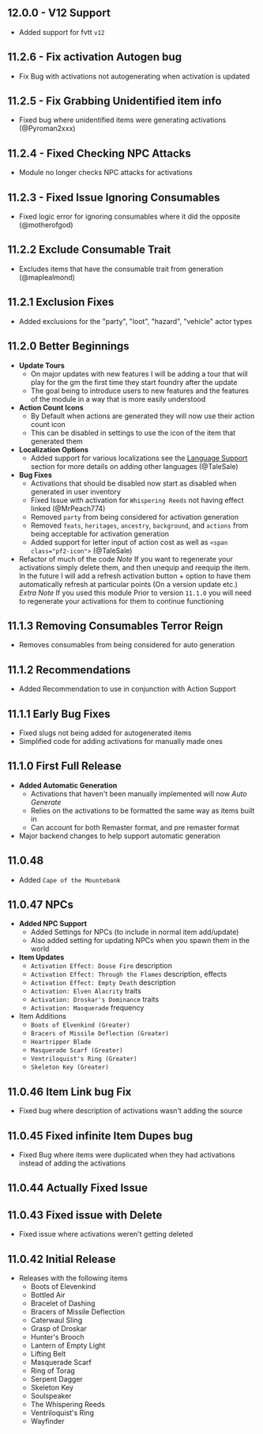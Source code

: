 ## 12.0.0 - V12 Support
- Added support for fvtt `v12`
## 11.2.6 - Fix activation Autogen bug
- Fix Bug with activations not autogenerating when activation is updated
## 11.2.5 - Fix Grabbing Unidentified item info
- Fixed bug where unidentified items were generating activations (@Pyroman2xxx) 
## 11.2.4 - Fixed Checking NPC Attacks
- Module no longer checks NPC attacks for activations
## 11.2.3 - Fixed Issue Ignoring Consumables
- Fixed logic error for ignoring consumables where it did the opposite (@motherofgod)
## 11.2.2 Exclude Consumable Trait
- Excludes items that have the consumable trait from generation (@maplealmond)
## 11.2.1 Exclusion Fixes
- Added exclusions for the "party", "loot", "hazard", "vehicle" actor types
## 11.2.0 Better Beginnings
- **Update Tours**
  - On major updates with new features I will be adding a tour that will play for the gm the first time they start foundry after the update
  - The goal being to introduce users to new features and the features of the module in a way that is more easily understood
- **Action Count Icons**
  - By Default when actions are generated they will now use their action count icon
  - This can be disabled in settings to use the icon of the item that generated them
- **Localization Options**
  - Added support for various localizations see the [Language Support](https://github.com/ChasarooniZ/pf2e-item-activations?tab=readme-ov-file#language-support) section for more details on adding other languages (@TaleSale)
- **Bug Fixes**
  - Activations that should be disabled now start as disabled when generated in user inventory
  - Fixed Issue with activation for `Whispering Reeds` not having effect linked (@MrPeach774)
  - Removed `party` from being considered for activation generation
  - Removed `feats`, `heritages`, `ancestry`, `background`, and `actions` from being acceptable for activation generation
  - Added support for letter input of action cost as well as `<span class="pf2-icon">` (@TaleSale)
- Refactor of much of the code
*Note* If you want to regenerate your activations simply delete them, and then unequip and reequip the item. In the future I will add a refresh activation button + option to have them automatically refresh at particular points (On a version update etc.)
*Extra Note* If you used this module Prior to version `11.1.0` you will need to regenerate your activations for them to continue functioning
## 11.1.3 Removing Consumables Terror Reign
- Removes consumables from being considered for auto generation
## 11.1.2 Recommendations
- Added Recommendation to use in conjunction with Action Support
## 11.1.1 Early Bug Fixes
- Fixed slugs not being added for autogenerated items
- Simplified code for adding activations for manually made ones
## 11.1.0 First Full Release
 - **Added Automatic Generation**
   - Activations that haven't been manually implemented will now *Auto Generate*
   - Relies on the activations to be formatted the same way as items built in
   - Can account for both Remaster format, and pre remaster format
 - Major backend changes to help support automatic generation
## 11.0.48
 - Added `Cape of the Mountebank`
## 11.0.47 NPCs
- **Added NPC Support**
  - Added Settings for NPCs (to include in normal item add/update)
  - Also added setting for updating NPCs when you spawn them in the world
- **Item Updates**
  - `Activation Effect: Douse Fire` description
  - `Activation Effect: Through the Flames` description, effects
  - `Activation Effect: Empty Death` description
  - `Activation: Elven Alacrity` traits
  - `Activation: Droskar's Dominance` traits
  - `Activation: Masquerade` frequency
- Item Additions
  - `Boots of Elvenkind (Greater)`
  - `Bracers of Missile Deflection (Greater)`
  - `Heartripper Blade`
  - `Masquerade Scarf (Greater)`
  - `Ventriloquist's Ring (Greater)`
  - `Skeleton Key (Greater)`
## 11.0.46 Item Link bug Fix
- Fixed bug where description of activations wasn't adding the source
## 11.0.45 Fixed infinite Item Dupes bug
- Fixed Bug where items were duplicated when they had activations instead of adding the activations
## 11.0.44 Actually Fixed Issue
## 11.0.43 Fixed issue with Delete
- Fixed issue where activations weren't getting deleted
## 11.0.42 Initial Release
- Releases with the following items
  - Boots of Elevenkind
  - Bottled Air
  - Bracelet of Dashing
  - Bracers of Missile Deflection
  - Caterwaul Sling
  - Grasp of Droskar
  - Hunter's Brooch
  - Lantern of Empty Light
  - Lifting Belt
  - Masquerade Scarf
  - Ring of Torag
  - Serpent Dagger
  - Skeleton Key
  - Soulspeaker
  - The Whispering Reeds
  - Ventriloquist's Ring
  - Wayfinder
